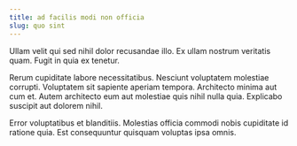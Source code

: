 ```yaml
---
title: ad facilis modi non officia
slug: quo sint
---
```


Ullam velit qui sed nihil dolor recusandae illo. Ex ullam nostrum veritatis quam. Fugit in quia ex tenetur.

Rerum cupiditate labore necessitatibus. Nesciunt voluptatem molestiae corrupti. Voluptatem sit sapiente aperiam tempora. Architecto minima aut cum et. Autem architecto eum aut molestiae quis nihil nulla quia. Explicabo suscipit aut dolorem nihil.

Error voluptatibus et blanditiis. Molestias officia commodi nobis cupiditate id ratione quia. Est consequuntur quisquam voluptas ipsa omnis.
